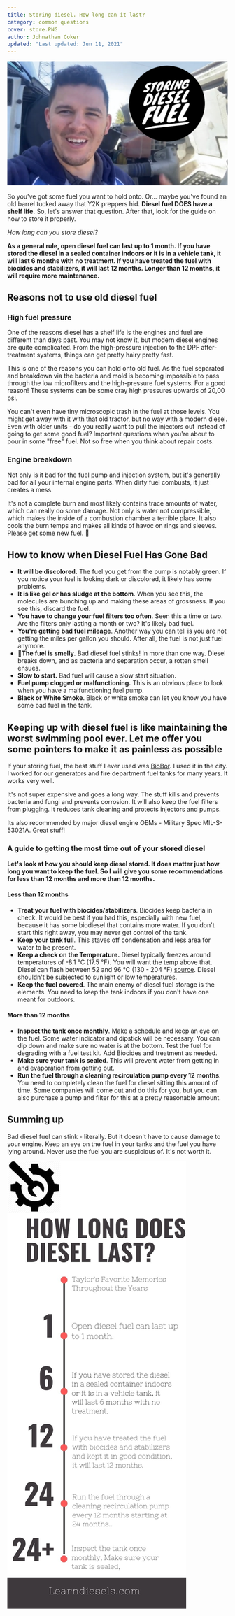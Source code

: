 ```yaml
---
title: Storing diesel. How long can it last?
category: common questions
cover: store.PNG
author: Johnathan Coker
updated: "Last updated: Jun 11, 2021"
---
```


![diesel storage](./store.PNG)

So you've got some fuel you want to hold onto. Or... maybe you've found an old barrel tucked away that Y2K preppers hid. **Diesel fuel DOES have a shelf life.** So, let's answer that question. After that, look for the guide on how to store it properly.

_How long can you store diesel?_

**As a general rule, open diesel fuel can last up to 1 month. If you have stored the diesel in a sealed container indoors or it is in a vehicle tank, it will last 6 months with no treatment. If you have treated the fuel with biocides and stabilizers, it will last 12 months. Longer than 12 months, it will require more maintenance.**

## Reasons not to use old diesel fuel

### High fuel pressure

One of the reasons diesel has a shelf life is the engines and fuel are different than days past. You may not know it, but modern diesel engines are quite complicated. From the high-pressure injection to the DPF after-treatment systems, things can get pretty hairy pretty fast.

This is one of the reasons you can hold onto old fuel. As the fuel separated and breakdown via the bacteria and mold is becoming impossible to pass through the low microfilters and the high-pressure fuel systems. For a good reason! These systems can be some cray high pressures upwards of 20,00 psi.

You can't even have tiny microscopic trash in the fuel at those levels. You might get away with it with that old tractor, but no way with a modern diesel. Even with older units - do you really want to pull the injectors out instead of going to get some good fuel? Important questions when you're about to pour in some "free" fuel. Not so free when you think about repair costs.

### Engine breakdown

Not only is it bad for the fuel pump and injection system, but it's generally bad for all your internal engine parts. When dirty fuel combusts, it just creates a mess.

It's not a complete burn and most likely contains trace amounts of water, which can really do some damage. Not only is water not compressible, which makes the inside of a combustion chamber a terrible place. It also cools the burn temps and makes all kinds of havoc on rings and sleeves. Please get some new fuel. 🙏

## How to know when Diesel Fuel Has Gone Bad

- **It will be discolored.** The fuel you get from the pump is notably green. If you notice your fuel is looking dark or discolored, it likely has some problems.
- **It is like gel or has sludge at the bottom**. When you see this, the molecules are bunching up and making these areas of grossness. If you see this, discard the fuel.
- **You have to change your fuel filters too often**. Seen this a time or two. Are the filters only lasting a month or two? It's likely bad fuel.
- **You're getting bad fuel mileage**. Another way you can tell is you are not getting the miles per gallon you should. After all, the fuel is not just fuel anymore.
- 👃**The fuel is smelly.** Bad diesel fuel stinks! In more than one way. Diesel breaks down, and as bacteria and separation occur, a rotten smell ensues.
- **Slow to start.** Bad fuel will cause a slow start situation.
- **Fuel pump clogged or malfunctioning.** This is an obvious place to look when you have a malfunctioning fuel pump.
- **Black or White Smoke**. Black or white smoke can let you know you have some bad fuel in the tank.

## Keeping up with diesel fuel is like maintaining the worst swimming pool ever. Let me offer you some pointers to make it as painless as possible

If your storing fuel, the best stuff I ever used was [BioBor](https://amzn.to/2U5AEn2). I used it in the city. I worked for our generators and fire department fuel tanks for many years. It works very well.

It's not super expensive and goes a long way. The stuff kills and prevents bacteria and fungi and prevents corrosion. It will also keep the fuel filters from plugging. It reduces tank cleaning and protects injectors and pumps.

Its also recommended by major diesel engine OEMs - Military Spec MIL-S-53021A. Great stuff!

### A guide to getting the most time out of your stored diesel

**Let's look at how you should keep diesel stored. It does matter just how long you want to keep the fuel. So I will give you some recommendations for less than 12 months and more than 12 months.**

#### Less than 12 months

- **Treat your fuel with biocides/stabilizers**. Biocides keep bacteria in check. It would be best if you had this, especially with new fuel, because it has some biodiesel that contains more water. If you don't start this right away, you may never get control of the tank.
- **Keep your tank full**. This staves off condensation and less area for water to be present.
- **Keep a check on the Temperature.** Diesel typically freezes around temperatures of -8.1 °C (17.5 °F). You will want the temp above that. Diesel can flash between 52 and 96 °C (130 - 204 °F) [source](http://knowhow.napaonline.com/at-what-temperature-does-diesel-fuel-gel/#:~:text=It's%20right%20at%20the%20freezing,how%20colder%20weather%20affects%20fuel). Diesel shouldn't be subjected to sunlight or low temperatures.
- **Keep the fuel covered**. The main enemy of diesel fuel storage is the elements. You need to keep the tank indoors if you don't have one meant for outdoors.

#### More than 12 months

- **Inspect the tank once monthly**. Make a schedule and keep an eye on the fuel. Some water indicator and dipstick will be necessary. You can dip down and make sure no water is at the bottom. Test the fuel for degrading with a fuel test kit. Add Biocides and treatment as needed.
- **Make sure your tank is sealed**. This will prevent water from getting in and evaporation from getting out.
- **Run the fuel through a cleaning recirculation pump every 12 months**. You need to completely clean the fuel for diesel sitting this amount of time. Some companies will come out and do this for you, but you can also purchase a pump and filter for this at a pretty reasonable amount.

## Summing up

Bad diesel fuel can stink - literally. But it doesn't have to cause damage to your engine. Keep an eye on the fuel in your tanks and the fuel you have lying around. Never use the fuel you are suspicious of. It's not worth it.

![toolbox and truck](./fuel.jpg)

